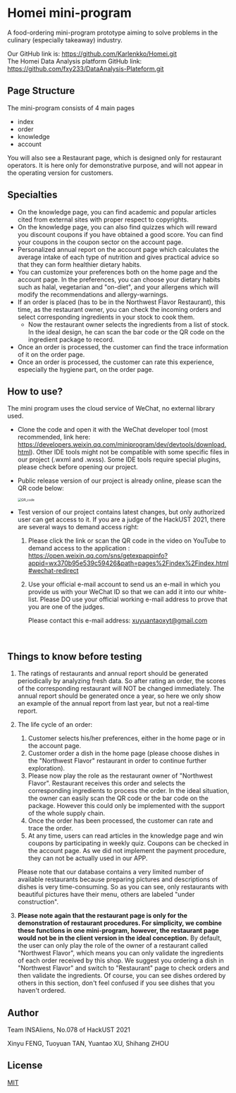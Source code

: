 # Homei mini-program

A food-ordering mini-program prototype aiming to solve problems in the culinary (especially takeaway) industry. 

Our GitHub link is: https://github.com/Karlenkko/Homei.git     
The Homei Data Analysis platform GitHub link: https://github.com/fxy233/DataAnalysis-Plateform.git

## Page Structure

The mini-program consists of 4 main pages

- index 
- order
- knowledge
- account

You will also see a Restaurant page, which is designed only for restaurant operators. It is here only for demonstrative purpose, and will not appear in the operating version for customers. 

## Specialties

- On the knowledge page, you can find academic and popular articles cited from external sites with proper respect to copyrights.
- On the knowledge page, you can also find quizzes which will reward you discount coupons if you have obtained a good score. You can find your coupons in the coupon sector on the account page.
- Personalized annual report on the account page which calculates the average intake of each type of nutrition and gives practical advice so that they can form healthier dietary habits.
- You can customize your preferences both on the home page and the account page. In the preferences, you can choose your dietary habits such as halal, vegetarian and "on-diet", and your allergens which will modify the recommendations and allergy-warnings.
- If an order is placed (has to be in the Northwest Flavor Restaurant), this time, as the restaurant owner, you can check the incoming orders and select corresponding ingredients in your stock to cook them.
  - Now the restaurant owner selects the ingredients from a list of stock. In the ideal design, he can scan the bar code or the QR code on the ingredient package to record.
- Once an order is processed, the customer can find the trace information of it on the order page.
- Once an order is processed, the customer can rate this experience, especially the hygiene part, on the order page.

## How to use?

The mini program uses the cloud service of WeChat, no external library used.

- Clone the code and open it with the WeChat developer tool (most recommended, link here:  https://developers.weixin.qq.com/miniprogram/dev/devtools/download.html). Other IDE tools might not be compatible with some specific files in our project (.wxml and .wxss). Some IDE tools require special plugins, please check before opening our project.

- Public release version of our project is already online, please scan the QR code below:

  <img src="C:\Users\Oscar. Tan\Desktop\hackUST\QR_code.jpg" alt="QR_code" style="zoom:50%;" />

- Test version of our project contains latest changes, but only authorized user can get access to it. If you are a judge of the HackUST 2021, there are several ways to demand access right:

  1. Please click the link or scan the QR code in the video on YouTube to demand access to the application : https://open.weixin.qq.com/sns/getexpappinfo?appid=wx370b95e539c59426&path=pages%2Findex%2Findex.html#wechat-redirect

  2. Use your official e-mail account to send us an e-mail in which you provide us with your WeChat ID so that we can add it into our white-list. Please DO use your official working e-mail address to prove that you are one of the judges.

     Please contact this e-mail address: xuyuantaoxyt@gmail.com

​          

## Things to know before testing

1. The ratings of restaurants and annual report should be generated periodically by analyzing fresh data. So after rating an order, the scores of the corresponding restaurant will NOT be changed immediately. The annual report should be generated once a year, so here we only show an example of the annual report from last year, but not a real-time report.

2. The life cycle of an order: 

   1. Customer selects his/her preferences, either in the home page or in the account page.
   2. Customer order a dish in the home page (please choose dishes in the "Northwest Flavor" restaurant in order to continue further exploration).
   3. Please now play the role as the restaurant owner of "Northwest Flavor". Restaurant receives this order and selects the corresponding ingredients to process the order. In the ideal situation, the owner can easily scan the QR code or the bar code on the package. However this could only be implemented with the support of the whole supply chain.  
   4. Once the order has been processed, the customer can rate and trace the order.
   5. At any time, users can read articles in the knowledge page and win coupons by participating in weekly quiz. Coupons can be checked in the account page. As we did not implement the payment procedure, they can not be actually used in our APP.

   Please note that our database contains a very limited number of available restaurants because preparing pictures and descriptions of dishes is very time-consuming. So as you can see, only restaurants with beautiful pictures have their menu, others are labeled "under construction". 

3. **Please note again that the restaurant page is only for the demonstration of restaurant procedures. For simplicity, we combine these functions in one mini-program, however, the restaurant page would not be in the client version in the ideal conception.** By default, the user can only play the role of the owner of a restaurant called "Northwest Flavor", which means you can only validate the ingredients of each order received by this shop. We suggest you ordering a dish in "Northwest Flavor" and switch to "Restaurant" page to check orders and then validate the ingredients. Of course, you can see dishes ordered by others in this section, don't feel confused if you see dishes that you haven't ordered.





## Author

Team INSAliens, No.078 of HackUST  2021

Xinyu FENG, Tuoyuan TAN, Yuantao XU, Shihang ZHOU

## License
[MIT](https://choosealicense.com/licenses/mit/)
